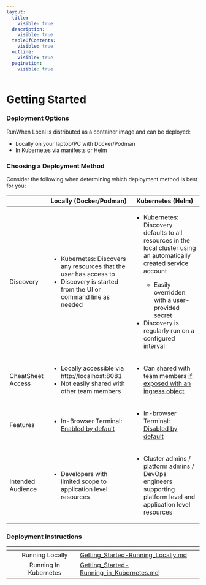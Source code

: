 ```yaml
---
layout:
  title:
    visible: true
  description:
    visible: true
  tableOfContents:
    visible: true
  outline:
    visible: true
  pagination:
    visible: true
---
```


# Getting Started

### Deployment Options

RunWhen Local is distributed as a container image and can be deployed:&#x20;

* Locally on your laptop/PC with Docker/Podman
* In Kubernetes via manifests or Helm

### Choosing a Deployment Method

Consider the following when determining which deployment method is best for you:&#x20;

|                   | Locally (Docker/Podman)                                                                                                                              | Kubernetes (Helm)                                                                                                                                                                                                                                                        |
| ----------------- | ---------------------------------------------------------------------------------------------------------------------------------------------------- | ------------------------------------------------------------------------------------------------------------------------------------------------------------------------------------------------------------------------------------------------------------------------ |
| Discovery         | <ul><li>Kubernetes: Discovers any resources that the user has access to</li><li>Discovery is started from the UI or command line as needed</li></ul> | <ul><li><p>Kubernetes: Discovery defaults to all resources in the local cluster using an automatically created service account</p><ul><li>Easily overridden with a user-provided  secret</li></ul></li><li>Discovery is regularly run on a configured interval</li></ul> |
| CheatSheet Access | <ul><li>Locally accessible via http://localhost:8081 </li><li>Not easily shared with other team members</li></ul>                                    | <ul><li>Can shared with team members <a data-footnote-ref href="#user-content-fn-1">if exposed with an ingress object</a></li></ul>                                                                                                                                      |
| Features          | <ul><li>In-Browser Terminal: <a data-footnote-ref href="#user-content-fn-2">Enabled by default</a></li></ul>                                         | <ul><li>In-browser Terminal: <a data-footnote-ref href="#user-content-fn-3">Disabled by default</a> </li></ul>                                                                                                                                                           |
| Intended Audience | <ul><li>Developers with limited scope to application level resources</li></ul>                                                                       | <ul><li>Cluster admins / platform admins / DevOps engineers supporting platform level and application level resources</li></ul>                                                                                                                                          |





### Deployment Instructions

<table data-card-size="large" data-view="cards"><thead><tr><th align="center"></th><th align="center"></th><th data-hidden data-card-target data-type="content-ref"></th></tr></thead><tbody><tr><td align="center"><img src="../../.gitbook/assets/Untitled Diagram-Page-2.drawio (1) (2).png" alt=""></td><td align="center">Running Locally</td><td><a href="../../Getting_Started-Running_Locally.md">Getting_Started-Running_Locally.md</a></td></tr><tr><td align="center"><img src="../../.gitbook/assets/Untitled Diagram-Page-3.drawio (2).png" alt=""></td><td align="center">Running In Kubernetes</td><td><a href="../../Getting_Started-Running_in_Kubernetes.md">Getting_Started-Running_in_Kubernetes.md</a></td></tr></tbody></table>

[^1]: This is disabled by default since you may not want to share the discovery results with anyone that has access to the url.&#x20;

[^2]: It's your own instance, using your own access - use the terminal as if it's your own

[^3]: You might not want to share the kubeconfig access with other users
